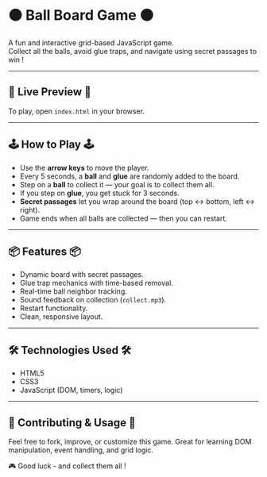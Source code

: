 # 🟠 Ball Board Game 🟠
A fun and interactive grid-based JavaScript game.  
Collect all the balls, avoid glue traps, and navigate using secret passages to win !

---

## 🚀 Live Preview 🚀
To play, open `index.html` in your browser.

---

## 🕹️ How to Play 🕹️
- Use the **arrow keys** to move the player.
- Every 5 seconds, a **ball** and **glue** are randomly added to the board.
- Step on a **ball** to collect it — your goal is to collect them all.
- If you step on **glue**, you get stuck for 3 seconds.
- **Secret passages** let you wrap around the board (top <-> bottom, left <-> right).
- Game ends when all balls are collected — then you can restart.

---

## 📦 Features 📦
- Dynamic board with secret passages.
- Glue trap mechanics with time-based removal.
- Real-time ball neighbor tracking.
- Sound feedback on collection (`collect.mp3`).
- Restart functionality.
- Clean, responsive layout.

---

## 🛠️ Technologies Used 🛠️
- HTML5
- CSS3
- JavaScript (DOM, timers, logic)

---

## 🙌 Contributing & Usage 🙌
Feel free to fork, improve, or customize this game. Great for learning DOM manipulation, event handling, and grid logic.

🎮 Good luck - and collect them all !
